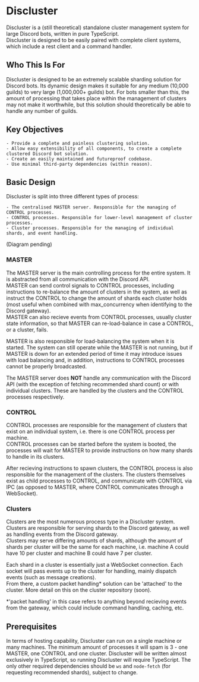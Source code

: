 # Discluster

Discluster is a (still theoretical) standalone cluster management system for large Discord bots, written in pure TypeScript.<br>
Discluster is designed to be easily paired with complete client systems, which include a rest client and a command handler.<br>

## Who This Is For

Discluster is designed to be an extremely scalable sharding solution for Discord bots. Its dynamic design makes it suitable for any medium (10,000 guilds) to very large (1,000,000+ guilds) bot. For bots smaller than this, the amount of processing that takes place within the management of clusters may not make it worthwhile, but this solution should theoretically be able to handle any number of guilds.

## Key Objectives

    - Provide a complete and painless clustering solution.
    - Allow easy extensibility of all components, to create a complete clustered Discord bot solution.
    - Create an easily maintained and futureproof codebase.
    - Use minimal third-party dependencies (within reason).

## Basic Design

Discluster is split into three different types of process:

    - The centralised MASTER server. Responsible for the managing of CONTROL processes.
    - CONTROL processes. Responsible for lower-level management of cluster processes.
    - Cluster processes. Responsible for the managing of individual shards, and event handling.

(Diagram pending)

### MASTER

The MASTER server is the main controlling process for the entire system. It is abstracted from all communication with the Discord API. <br>
MASTER can send control signals to CONTROL processes, including instructions to re-balance the amount of clusters in the system, as well as instruct the CONTROL to change the amount of shards each cluster holds (most useful when combined with max_concurrency when identifying to the Discord gateway).<br>
MASTER can also recieve events from CONTROL processes, usually cluster state information, so that MASTER can re-load-balance in case a CONTROL, or a cluster, fails.<br>

MASTER is also responsible for load-balancing the system when it is started. The system can still operate while the MASTER is not running, but if MASTER is down for an extended period of time it may introduce issues with load balancing and, in addition, instructions to CONTROL processes cannot be properly broadcasted.

The MASTER server does **NOT** handle any communication with the Discord API (with the exception of fetching recommended shard count) or with individual clusters. These are handled by the clusters and the CONTROL processes respectively.

### CONTROL

CONTROL processes are responsible for the management of clusters that exist on an individual system, i.e. there is one CONTROL process per machine.<br>
CONTROL processes can be started before the system is booted, the processes will wait for MASTER to provide instructions on how many shards to handle in its clusters.

After recieving instructions to spawn clusters, the CONTROL process is also responsible for the management of the clusters. The clusters themselves exist as child processes to CONTROL, and communicate with CONTROL via IPC (as opposed to MASTER, where CONTROL communicates through a WebSocket).

### Clusters

Clusters are the most numerous process type in a Discluster system. Clusters are responsible for serving shards to the Discord gateway, as well as handling events from the Discord gateway.<br>
Clusters may serve differing amounts of shards, although the amount of shards per cluster will be the same for each machine, i.e. machine A could have 10 per cluster and machine B could have 7 per cluster.

Each shard in a cluster is essentially just a WebSocket connection. Each socket will pass events up to the cluster for handling, mainly dispatch events (such as message creations).<br>
From there, a custom packet handling* solution can be 'attached' to the cluster. More detail on this on the cluster repository (soon).

*'packet handling' in this case refers to anything beyond recieving events from the gateway, which could include command handling, caching, etc.

## Prerequisites

In terms of hosting capability, Discluster can run on a single machine or many machines. The minimum amount of processes it will spam is 3 - one MASTER, one CONTROL and one cluster.
Discluster will be written almost exclusively in TypeScript, so running Discluster will require TypeScript. The only other required dependencies should be `ws` and `node-fetch` (for requesting recommended shards), subject to change.